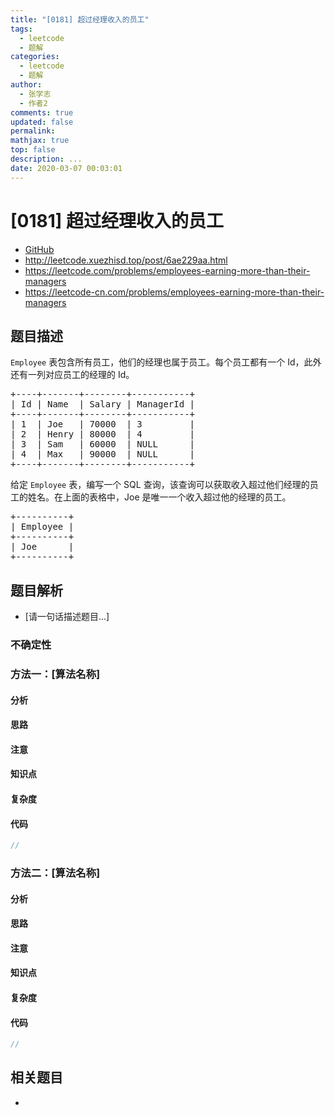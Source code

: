 ```yaml
---
title: "[0181] 超过经理收入的员工"
tags:
  - leetcode
  - 题解
categories:
  - leetcode
  - 题解
author:
  - 张学志
  - 作者2
comments: true
updated: false
permalink:
mathjax: true
top: false
description: ...
date: 2020-03-07 00:03:01
---
```



# [0181] 超过经理收入的员工
* [GitHub](https://github.com/algoboy101/LeetCodeCrowdsource/tree/master/_posts/QA/%5B0181%5D%20%E8%B6%85%E8%BF%87%E7%BB%8F%E7%90%86%E6%94%B6%E5%85%A5%E7%9A%84%E5%91%98%E5%B7%A5.md)
* http://leetcode.xuezhisd.top/post/6ae229aa.html
* https://leetcode.com/problems/employees-earning-more-than-their-managers
* https://leetcode-cn.com/problems/employees-earning-more-than-their-managers


## 题目描述

<p><code>Employee</code>&nbsp;表包含所有员工，他们的经理也属于员工。每个员工都有一个 Id，此外还有一列对应员工的经理的 Id。</p>

<pre>+----+-------+--------+-----------+
| Id | Name  | Salary | ManagerId |
+----+-------+--------+-----------+
| 1  | Joe   | 70000  | 3         |
| 2  | Henry | 80000  | 4         |
| 3  | Sam   | 60000  | NULL      |
| 4  | Max   | 90000  | NULL      |
+----+-------+--------+-----------+
</pre>

<p>给定&nbsp;<code>Employee</code>&nbsp;表，编写一个 SQL 查询，该查询可以获取收入超过他们经理的员工的姓名。在上面的表格中，Joe 是唯一一个收入超过他的经理的员工。</p>

<pre>+----------+
| Employee |
+----------+
| Joe      |
+----------+
</pre>



## 题目解析
* [请一句话描述题目...]

### 不确定性


### 方法一：[算法名称]

#### 分析

#### 思路

#### 注意

#### 知识点

#### 复杂度

#### 代码

```cpp
//
```


### 方法二：[算法名称]

#### 分析

#### 思路

#### 注意

#### 知识点

#### 复杂度

#### 代码

```cpp
//
```


## 相关题目
* 
